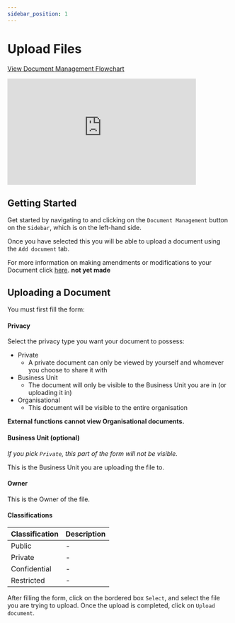 ```yaml
---
sidebar_position: 1
---
```


# Upload Files

<p>
<a target="\_blank" href={require('./Document Management.pdf').default}> 
View Document Management Flowchart
</a>
</p>

<iframe width="426" height="240" src="https://www.youtube.com/embed/RCgonvLYdHw" title="Uploading Files" alt="12-01 - Document Management - Upload Documents (Video)" frameborder="0" allow="fullscreen" allowfullscreen></iframe>

## Getting Started

Get started by navigating to and clicking on the `Document Management` button on the `Sidebar`, which is on the left-hand side.

Once you have selected this you will be able to upload a document using the `Add document` tab.

For more information on making amendments or modifications to your Document click [here][Documents]. **not yet made**

## Uploading a Document

You must first fill the form:

#### Privacy

Select the privacy type you want your document to possess:

+ Private
	+ A private document can only be viewed by yourself and whomever you choose to share it with
+ Business Unit
	+ The document will only be visible to the Business Unit you are in (or uploading it in)
+ Organisational
	+ This document will be visible to the entire organisation

**External functions cannot view Organisational documents.**

#### Business Unit (optional)

*If you pick `Private`, this part of the form will not be visible.*

This is the Business Unit you are uploading the file to.

#### Owner

This is the Owner of the file.

#### Classifications

| Classification | Description |
| :------------- | :---------- |
| Public  		 | - |
| Private 		 | - |
| Confidential 	 | - |
| Restricted 	 | - |

After filling the form, click on the bordered box `Select`, and select the file you are trying to upload. Once the upload is completed, click on `Upload document`.


[Documents]: ../../actions 'not done yet'